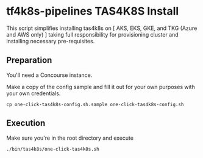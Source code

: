 # tf4k8s-pipelines TAS4K8S Install

This script simplifies installing tas4k8s on [ AKS, EKS, GKE, and TKG (Azure and AWS only) ] taking full responsibility for provisioning cluster and installing necessary pre-requisites. 

## Preparation

You'll need a Concourse instance.

Make a copy of the config sample and fill it out for your own purposes with your own credentials.

```
cp one-click-tas4k8s-config.sh.sample one-click-tas4k8s-config.sh
```

## Execution

Make sure you're in the root directory and execute

```
./bin/tas4k8s/one-click-tas4k8s.sh
```
